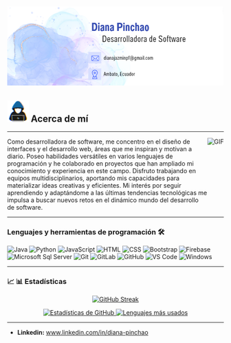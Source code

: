 ## <picture><img src = "https://github.com/diana9519/diana9519/blob/main/tarjeta.png" width = 900px></picture>
## <picture><img src = "https://github.com/0xAbdulKhalid/0xAbdulKhalid/raw/main/assets/mdImages/about_me.gif" width = 50px></picture> **Acerca de mí**


---
<img align="right" alt="GIF" height="160px" src="https://media.giphy.com/media/du3J3cXyzhj75IOgvA/giphy.gif" />
Como desarrolladora de software, me concentro en el diseño de interfaces y el desarrollo web, áreas que me inspiran y motivan a diario. Poseo habilidades versátiles en varios lenguajes de programación y he colaborado en proyectos que han ampliado mi conocimiento y experiencia en este campo. Disfruto trabajando en equipos multidisciplinarios, aportando mis capacidades para materializar ideas creativas y eficientes. Mi interés por seguir aprendiendo y adaptándome a las últimas tendencias tecnológicas me impulsa a buscar nuevos retos en el dinámico mundo del desarrollo de software.

---
### Lenguajes y herramientas de programación 🛠 

![Java](http://img.shields.io/badge/-Java-5B4638?style=flat-square&logo=java&logoColor=ffffff)
![Python](http://img.shields.io/badge/-Python-3776AB?style=flat-square&logo=python&logoColor=ffffff)
![JavaScript](https://img.shields.io/badge/-JavaScript-%23F7DF1C?style=flat-square&logo=javascript&logoColor=000000&labelColor=%23F7DF1C&color=%23FFCE5A)
![HTML](https://img.shields.io/badge/-HTML-%23E44D27?style=flat-square&logo=html&logoColor=ffffff)
![CSS](https://img.shields.io/badge/-CSS-%231572B6?style=flat-square&logo=css)
![Bootstrap](https://img.shields.io/badge/-Bootstrap-563D7C?style=flat-square&logo=Bootstrap)
![Firebase](https://img.shields.io/badge/-Firebase-FFCA28?style=flat-square&logo=firebase&logoColor=ffffff)
![Microsoft Sql Server](https://img.shields.io/badge/-Sql%20Server-CC2927?style=flat-square&logo=microsoft-sql-server&logoColor=ffffff)
![Git](https://img.shields.io/badge/-Git-%23F05032?style=flat-square&logo=git&logoColor=%23ffffff)
![GitLab](https://img.shields.io/badge/-GitLab-FCA121?style=flat-square&logo=gitlab)
![GitHub](https://img.shields.io/badge/-GitHub-181717?style=flat-square&logo=github)
![VS Code](http://img.shields.io/badge/-VS%20Code-007ACC?style=flat-square&logo=visual-studio-code&logoColor=ffffff)
![Windows](http://img.shields.io/badge/-Windows-0078D6?style=flat-square&logo=windows&logoColor=ffffff)

---

### 📈	📊 Estadísticas

<p align="center">
  <a href="https://git.io/streak-stats">
    <img src="https://github-readme-streak-stats.herokuapp.com?user=diana9519&theme=ambient-gradient&hide_border=true&locale=es&date_format=j%20M%5B%20Y%5D" alt="GitHub Streak"  />
  </a>
</p>
<p align="center">
  <a href="https://github.com/diana9519">
    <img src="https://github-readme-stats.vercel.app/api?username=diana9519&show_icons=true&theme=ambient-gradient&locale=es" alt="Estadísticas de GitHub" width="400">
  </a>
  <a href="https://github.com/diana9519">
    <img src="https://github-readme-stats.vercel.app/api/top-langs/?username=diana9519&layout=compact&theme=ambient-gradient&hide_progress=true&locale=es" alt="Lenguajes más usados" width="365">
  </a>
</p>

---
- **Linkedin:** www.linkedin.com/in/diana-pinchao





